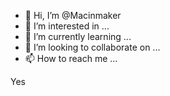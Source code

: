 - 👋 Hi, I’m @Macinmaker
- 👀 I’m interested in ...
- 🌱 I’m currently learning ...
- 💞️ I’m looking to collaborate on ...
- 📫 How to reach me ...

<!---
Macinmaker/Macinmaker is a ✨ special ✨ repository because its `README.md` (this file) appears on your GitHub profile.
You can click the Preview link to take a look at your changes.
--->
Yes
